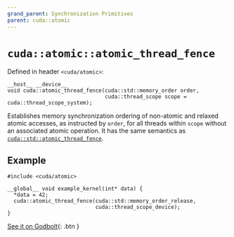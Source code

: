 ```yaml
---
grand_parent: Synchronization Primitives
parent: cuda::atomic
---
```


# `cuda::atomic::atomic_thread_fence`

Defined in header `<cuda/atomic>`:

```cuda
__host__ __device__
void cuda::atomic_thread_fence(cuda::std::memory_order order,
                               cuda::thread_scope scope = cuda::thread_scope_system);
```

Establishes memory synchronization ordering of non-atomic and relaxed atomic
  accesses, as instructed by `order`, for all threads within `scope` without an
  associated atomic operation.
It has the same semantics as [`cuda::std::atomic_thread_fence`].

## Example

```cuda
#include <cuda/atomic>

__global__ void example_kernel(int* data) {
  *data = 42;
  cuda::atomic_thread_fence(cuda::std::memory_order_release,
                            cuda::thread_scope_device);
}
```


[See it on Godbolt](https://godbolt.org/z/GYbfcq){: .btn }

[`cuda::std::atomic_thread_fence`]: https://en.cppreference.com/w/cpp/atomic/atomic_thread_fence
